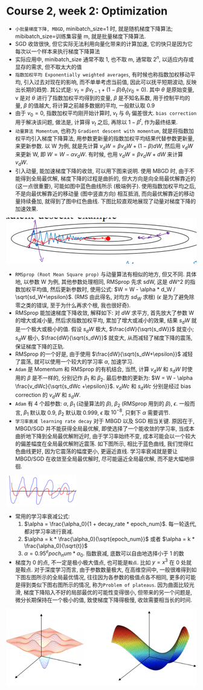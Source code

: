 # Course 2, week 2: Optimization

* `小批量梯度下降, MBGD`, minibatch_size=1 时, 就是随机梯度下降算法; mibibatch_size=训练集容量 m, 就是批量梯度下降算法.
* SGD 收敛很快, 但它实际无法利用向量化带来的计算加速, 它的快只是因为它每次以一个样本来执行梯度下降算法
* 实际应用中, minibatch_size 通常不取 1, 也不取 m, 通常取 $2^n$, 以适应内存或显存的需求, 但不取太大的值
* `指数加权平均 Exponentially weighted averages`, 有时候也称指数加权移动平均, 引入过去对现在的影响, 而不单单考虑当前值, 因此可以抚平短期波动, 反映出长期的趋势. 其公式是: $v_t = \beta v_{t-1} + (1 - \beta) \theta_t (v_0 = 0)$. 其中 $\theta$ 是原始变量, v 是对 $\theta$ 进行了指数加权平均得到的变量, $\beta$ 是不知名系数, 用于控制平均的量, $\beta$ 的值越大, 将计算之前越多数据的平均, 一般默认取 0.9
* 由于 $v_0 = 0$, 指数加权平均刚开始计算时, $v_t$ 与 $\theta_t$ 偏差很大. `bias correction` 用于解决该问题, 做法是, 计算得 $v_t$ 之后, 再除以 $1 - \beta^t$, 作为最终结果.
* `动量算法 Momentum`, 也称为 `Gradient descent with momentum`, 就是将指数加权平均引入梯度下降算法, 用参数更新量的指数加权平均结果代替参数更新量, 来更新参数. 以 W 为例, 就是先计算 $v_dW = \beta v_dW + (1 - \beta)dW$, 然后用 $v_dW$ 来更新 W, 即 $W = W - \alpha v_dW$. 有时候, 也用 $v_dW = \beta v_dW + dW$ 来计算 $v_dW$.
* 引入动量, 能加速梯度下降的收敛, 可以用下图来说明. 使用 MBGD 时, 由于不能得到全局最优解, 梯度下降的过程是曲折的, 但大方向是向全局最优解靠近的 (这一点很重要), 可能如图中蓝色曲线所示 (极端例子). 使用指数加权平均之后, 不是向最优解靠近的移动量 (图中竖直方向) 相互抵消, 而向最优解靠近的移动量持续叠加, 就得到了图中红色曲线. 下图比较直观地展现了动量对梯度下降的加速效果.

![img/momentum_accelarate_gradient_descent.png](img/momentum_accelarate_gradient_descent.png)

* `RMSprop (Root Mean Square prop)` 与动量算法有相似的地方, 但又不同. 具体地, 以参数 W 为例, 其他参数处理相同, RMSprop 先求 sdW, 这是 dW^2 的指数加权平均值, 然后更新参数时, 使用公式: $W = W - \alpha * d_W / \sqrt{sd_W+\epsilon}$. (RMS 由此得名, 对均方 $sd_W$ 求根) ($\epsilon$ 是为了避免除零之类的错误, 至于为什么再求个根, 我也很好奇).
* RMSprop 能加速梯度下降收敛, 解释如下: 对 $dW$ 求平方, 首先放大了参数 W 的增大或减小量, 然后求指数加权平均, 累加了增大或减小的效果, 结果 $s_dW$ 就是一个极大或极小的值. 假设 $s_dW$ 极大, $\frac{dW}{\sqrt{s_dW}}$ 就变小; $s_dW$ 极小, $\frac{dW}{\sqrt{s_dW}}$ 就变大, 从而减轻了梯度下降的震荡, 保证梯度下降的正轨.
* RMSprop 的一个好是, 由于使用 $\frac{dW}{\sqrt{s_dW+\epsilon}}$ 减轻了震荡, 就可以使用一个较大的学习率 $\alpha$, 加速学习.
* `Adam` 是 Momentum 和 RMSprop 的有机结合, 当然, 计算 $v_dW$ 和 $s_dW$ 时使用的 $\beta$ 是不一样的, 分别记作 $\beta_1$ 和 $\beta_2$. 最后参数的更新为: $W = W - \alpha \frac{v_dWc}{\sqrt{s_dWc +\epsilon}}$. $v_dWc$ 和 $s_dWc$ 分别是经过 bias correction 的 $v_dW$ 和 $s_dW$.
* `Adam` 有 4 个超参数: $\alpha$, $\beta_1$ (动量算法的 $\beta$), $\beta_2$ (RMSprop 用到的 $\beta$), $\epsilon$. 一般而言, $\beta_1$ 默认取 0.9, $\beta_2$ 默认取 0.999, $\epsilon$ 取 $10^{-8}$, 只剩下 $\alpha$ 需要调节.
* `学习率衰减 learning rate decay` 对于 MBGD 以及 SGD 相当关键. 原因在于, MBGD/SGD 并不能获得全局最优解, 即使选择了一个能收敛的学习率, 当成本曲折地下降到全局最优解附近时, 由于学习率始终不变, 成本可能会以一个较大的偏差幅度在全局最优解附近震荡. 如下图所示, 相比于蓝色曲线, 我们觉得红色曲线更好, 因为它震荡的幅度更小, 更逼近直线. 学习率衰减就是要让 MBGD/SGD 在收敛至全局最优解时, 尽可能逼近全局最优解, 而不是大幅地徘徊.

![img/illustration_of_learning_rate_decay.png](img/illustration_of_learning_rate_decay.png)

* 常用的学习率衰减公式:
    1. $\alpha = \frac{\alpha_0}{1 + decay_rate * epoch_num}$. 每一轮迭代, 都对学习率进行衰减.
    2. $\alpha = k * \frac{\alpha_0}{\sqrt{epoch_num}}$ 或者 $\alpha = k * \frac{\alpha_0}{\sqrt{t}}$
    3. $\alpha = 0.95^epoch_num * \alpha_0$. 指数衰减, 底数可以自由地选择小于 1 的数
* 梯度为 0 的点, 不一定是极小极大值点, 也可能是`鞍点`. 比如 $y=x^3$ 在 0 处就是鞍点. 对于深度学习而言, 由于参数数量极大, 在高维空间中, 一般很难得到如下图左图所示的全局最优情况, 往往因为各参数的极值点各不相同, 更多的可能是得到类似下图右图所示的情况, 称为`Problem of plateaus`. 因为曲面比较光滑, 梯度下降陷入不好的局部最优的可能性变得很小, 但带来的另一个问题是, 微分长期保持在一个极小的值, 致使梯度下降得极慢, 收敛需要相当长的时间.

![img/local_optima_in_neural_networks.png](img/local_optima_in_neural_networks.png)
